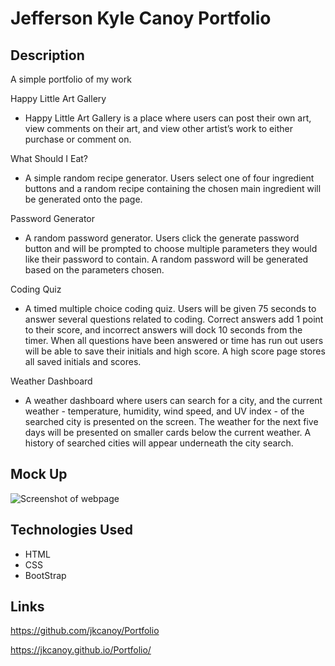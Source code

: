# Jefferson Kyle Canoy Portfolio

## Description

A simple portfolio of my work

Happy Little Art Gallery

- Happy Little Art Gallery is a place where users can post their own art, view comments on their art, and view other artist’s work to either purchase or comment on.

What Should I Eat?

- A simple random recipe generator. Users select one of four ingredient buttons and a random recipe containing the chosen main ingredient will be generated onto the page.

Password Generator

- A random password generator. Users click the generate password button and will be prompted to choose multiple parameters they would like their password to contain. A random password will be generated based on the parameters chosen.

Coding Quiz

- A timed multiple choice coding quiz. Users will be given 75 seconds to answer several questions related to coding. Correct answers add 1 point to their score, and incorrect answers will dock 10 seconds from the timer. When all questions have been answered or time has run out users will be able to save their initials and high score. A high score page stores all saved initials and scores.

Weather Dashboard

- A weather dashboard where users can search for a city, and the current weather - temperature, humidity, wind speed, and UV index - of the searched city is presented on the screen. The weather for the next five days will be presented on smaller cards below the current weather. A history of searched cities will appear underneath the city search.

## Mock Up

![Screenshot of webpage](./assets/images/portfolioScreenShotUpdate.png)

## Technologies Used

- HTML
- CSS
- BootStrap

## Links

https://github.com/jkcanoy/Portfolio

https://jkcanoy.github.io/Portfolio/
